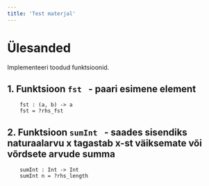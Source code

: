 ```yaml
---
title: 'Test materjal'
---
```


# Ülesanded

Implementeeri toodud funktsioonid.

## 1.  Funktsioon `fst ` - paari esimene element

        fst : (a, b) -> a
        fst = ?rhs_fst


## 2.  Funktsioon `sumInt ` - saades sisendiks naturaalarvu x tagastab x-st väiksemate või võrdsete arvude summa

        sumInt : Int -> Int
        sumInt n = ?rhs_length
